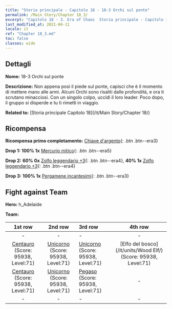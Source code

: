 ```yaml
---
title: "Storia principale - Capitolo 18 - 18-3 Orchi sul ponte"
permalink: /Main Story/Chapter 18_3/
excerpt: "Capitolo 18 - 3. Era of Chaos  Storia principale - Capitolo 18_3. 18-3 Orchi sul ponte"
last_modified_at: 2021-04-11
locale: it
ref: "Chapter 18_3.md"
toc: false
classes: wide
---
```


## Dettagli

 **Nome:** 18-3 Orchi sul ponte

 **Descrizione:** Non appena posi il piede sul ponte, capisci che è il momento di mettere mano alle armi. Alcuni Orchi sono risaliti dalle profondità, e ora ti scrutano minacciosi. Con un singolo colpo, uccidi il loro leader. Poco dopo, il gruppo si disperde e tu ti rimetti in viaggio.

 **Related to:** [Storia principale Capitolo 18](/it/Main Story/Chapter 18/)

## Ricompensa

 **Ricompensa primo completamento:** [Chiave d'argento](/it/Items/con_693/){: .btn .btn--era3}

 **Drop 1:** **100% 1x** [Mercurio mitico](/it/Items/mat_63/){: .btn .btn--era5}

 **Drop 2:** **60% 0x** [Zolfo leggendario +3](/it/Items/mat_57/){: .btn .btn--era4}, **40% 1x** [Zolfo leggendario +3](/it/Items/mat_57/){: .btn .btn--era4}

 **Drop 3:** **100% 1x** [Pergamene incantesimi](/it/Items/con_694/){: .btn .btn--era3}


## Fight against Team
 **Hero:** h_Adelaide

 **Team:**


  | 1st row | 2nd row | 3rd row | 4th row |
  |:----:|:----:|:----|:----:|
  | - | - | - | - |
  | [Centauro](/it/units/Centaur/) (Score: 95938, Level:71)  | [Unicorno](/it/units/Unicorn/) (Score: 95938, Level:71)  | [Unicorno](/it/units/Unicorn/) (Score: 95938, Level:71)  | [Elfo del bosco](/it/units/Wood Elf/) (Score: 95938, Level:71)  |
  | [Centauro](/it/units/Centaur/) (Score: 95938, Level:71)  | [Unicorno](/it/units/Unicorn/) (Score: 95938, Level:71)  | [Pegaso](/it/units/Pegasus/) (Score: 95938, Level:71)  | - |
  | - | - | - | - |


